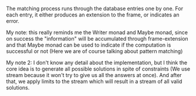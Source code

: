 The matching process runs through the database entries one by one.
For each entry, it either produces an extension to the frame,
or indicates an error.

My note: this really reminds me the Writer monad and Maybe monad,
since on success the "information" will be accumulated through
frame-extension and that Maybe monad can be used to indicate
if the computation is successful or not (Here we are of course
talking about pattern matching)

My note 2: I don't know any detail about the implementation,
but I think the core idea is to generate all possible solutions
in spite of constraints (We use stream because it won't try to
give us all the answers at once). And after that, we apply limits
to the stream which will result in a stream of all valid solutions.
